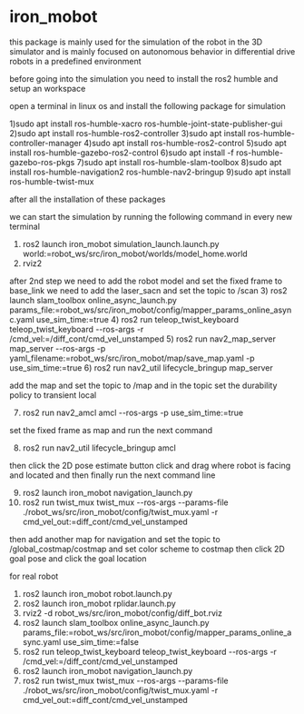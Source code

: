 # iron_mobot
this package is mainly used for the simulation of the robot in the 3D simulator and is mainly focused on autonomous behavior in differential drive robots in a predefined environment

before going into the simulation you need to install the ros2 humble and setup an workspace

open a terminal in linux os and install the following package for simulation

1)sudo apt install ros-humble-xacro ros-humble-joint-state-publisher-gui
2)sudo apt install ros-humble-ros2-controller
3)sudo apt install ros-humble-controller-manager
4)sudo apt install ros-humble-ros2-control
5)sudo apt install ros-humble-gazebo-ros2-control
6)sudo apt install -f ros-humble-gazebo-ros-pkgs
7)sudo apt install ros-humble-slam-toolbox
8)sudo apt install ros-humble-navigation2 ros-humble-nav2-bringup
9)sudo apt install ros-humble-twist-mux


after all the installation of these packages

we can start the simulation by running the following command in every new terminal
1)  ros2 launch iron_mobot simulation_launch.launch.py world:=robot_ws/src/iron_mobot/worlds/model_home.world
2)  rviz2

after 2nd step we need to add the robot model and set the fixed frame to base_link
 we need to add the laser_sacn and set the topic to /scan
3) ros2 launch slam_toolbox online_async_launch.py params_file:=robot_ws/src/iron_mobot/config/mapper_params_online_async.yaml use_sim_time:=true
4) ros2 run teleop_twist_keyboard teleop_twist_keyboard --ros-args -r /cmd_vel:=/diff_cont/cmd_vel_unstamped
5) ros2 run nav2_map_server map_server --ros-args -p yaml_filename:=robot_ws/src/iron_mobot/map/save_map.yaml -p use_sim_time:=true
6) ros2 run nav2_util lifecycle_bringup map_server

add the map and set the topic to /map and in the topic set the durability policy to transient local

7)  ros2 run nav2_amcl amcl --ros-args -p use_sim_time:=true

set the fixed  frame as map and run the next command

8)  ros2 run nav2_util lifecycle_bringup amcl

then click the 2D pose estimate button click and drag where robot is facing and located and then finally run the next command line

9) ros2 launch iron_mobot navigation_launch.py
10) ros2 run twist_mux twist_mux --ros-args --params-file ./robot_ws/src/iron_mobot/config/twist_mux.yaml -r cmd_vel_out:=diff_cont/cmd_vel_unstamped

then add another map for navigation and set the topic to /global_costmap/costmap and set color scheme to costmap
then click 2D goal pose and click the goal location

for real robot

1) ros2 launch iron_mobot robot.launch.py
2) ros2 launch iron_mobot rplidar.launch.py
3) rviz2 -d robot_ws/src/iron_mobot/config/diff_bot.rviz
4) ros2 launch slam_toolbox online_async_launch.py params_file:=robot_ws/src/iron_mobot/config/mapper_params_online_async.yaml use_sim_time:=false
5) ros2 run teleop_twist_keyboard teleop_twist_keyboard --ros-args -r /cmd_vel:=/diff_cont/cmd_vel_unstamped
6) ros2 launch iron_mobot navigation_launch.py
7) ros2 run twist_mux twist_mux --ros-args --params-file ./robot_ws/src/iron_mobot/config/twist_mux.yaml -r cmd_vel_out:=diff_cont/cmd_vel_unstamped



